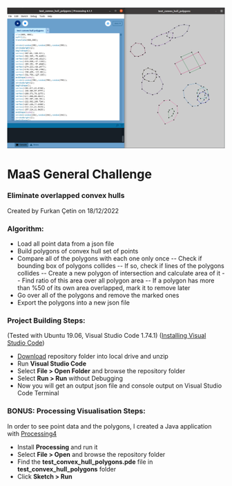 ![screenshot](https://github.com/CetinFurkan/MaaS_General_Challenge/blob/main/ss_convex.png)

# MaaS General Challenge
### Eliminate overlapped convex hulls
Created by Furkan Çetin on 18/12/2022
### Algorithm:
- Load all point data from a json file
- Build polygons of convex hull set of points
- Compare all of the polygons with each one only once 
-- Check if bounding box of polygons collides
-- If so, check if lines of the polygons collides
-- Create a new polygon of intersection and calculate area of it
-- Find ratio of this area over all polygon area
-- If a polygon has more than %50 of its own area overlapped, mark it to remove later
- Go over all of the polygons and remove the marked ones
- Export the polygons into a new json file

### Project Building Steps:
(Tested with Ubuntu 19.06, Visual Studio Code 1.74.1) ([Installing Visual Studio Code](https://code.visualstudio.com/docs/setup/linux))
- [Download](https://github.com/CetinFurkan/MaaS_General_Challenge.git) repository folder into local drive and unzip
- Run **Visual Studio Code**
- Select **File > Open Folder** and browse the repository folder
- Select **Run > Run** without Debugging
- Now you will get an output json file and console output on Visual Studio Code Terminal

### BONUS: Processing Visualisation Steps:
In order to see point data and the polygons, I created a Java application with [Processing4](https://processing.org/download)
- Install **Processing** and run it
- Select **File > Open** and browse the repository folder
- Find the **test_convex_hull_polygons.pde** file in **test_convex_hull_polygons** folder
- Click **Sketch > Run** 
